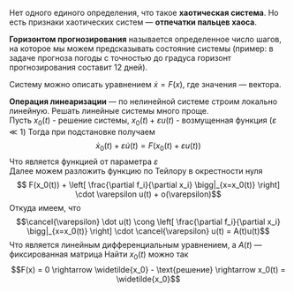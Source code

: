 Нет одного единого определения, что такое **хаотическая система**. Но есть признаки хаотических систем — **отпечатки пальцев хаоса**.  

**Горизонтом прогнозирования** называется определенное число шагов, на которое мы можем предсказывать состояние системы (пример: в задаче прогноза погоды с точностью до градуса горизонт прогнозирования составит 12 дней).  

Систему можно описать уравнением $\dot x = F(x)$, где значения — вектора.

**Операция линеаризации** — по нелинейной системе строим локально линейную. Решать линейные системы много проще.  
Пусть $x_0(t)$ - решение системы, $x_0(t) + \varepsilon u(t)$ - возмущенная функция ($\varepsilon \ll 1$)
Тогда при подстановке получаем
$$\dot x_0(t) + \varepsilon \dot u(t) = F(x_0(t) + \varepsilon u(t))$$
Что является функцией от параметра $\varepsilon$  
Далее можем разложить функцию по Тейлору в окрестности нуля
$$ F(x_0(t)) + \left[ \frac{\partial f_i}{\partial x_i} \bigg|_{x=x_0(t)} \right] \cdot \varepsilon u(t) + o(\varepsilon)$$
Откуда имеем, что
$$\cancel{\varepsilon} \dot u(t) \cong \left[ \frac{\partial f_i}{\partial x_i} \bigg|_{x=x_0(t)} \right] \cdot \cancel{\varepsilon} u(t) = A(t)u(t)$$
Что является линейным дифференциальным уравнением, а $A(t)$ — фиксированная матрица
Найти $x_0(t)$ можно так
$$F(x) = 0 \rightarrow \widetilde{x_0} - \text{решение} \rightarrow x_0(t) = \widetilde{x_0}$$
